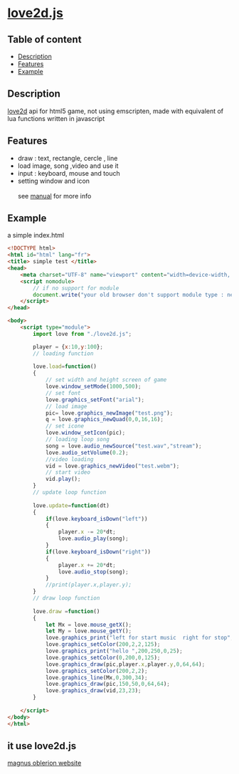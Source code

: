 # [love2d.js](https://github.com/oblerion/love2d.js)

## Table of content
- [Description](#Description)
- [Features](#Features)
- [Example](#Example)

## Description
[love2d](https://love2d.org) api for html5 game, not using emscripten, made with equivalent of lua functions written in javascript

## Features
- draw : text, rectangle, cercle , line
- load image, song ,video and use it
- input : keyboard, mouse and touch
- setting window and icon  
 <br>see [manual](https://github.com/oblerion/love2d.js/blob/main/love2djs_manual_en.pdf) for more info
 
## Example
a simple index.html
```html
<!DOCTYPE html>
<html id="html" lang="fr">
<title> simple test </title>
<head>
	<meta charset="UTF-8" name="viewport" content="width=device-width, initial-scale=1.0"/>
	<script nomodule>
		// if no support for module
		document.write("your old browser don't support module type : need update it");
	</script>
</head>

<body>
	<script type="module">
		import love from "./love2d.js";

		player = {x:10,y:100};	
		// loading function
		
		love.load=function()
		{
			// set width and height screen of game
			love.window_setMode(1000,500);
			// set font 
			love.graphics_setFont("arial");
			// load image
			pic= love.graphics_newImage("test.png");
			q = love.graphics_newQuad(0,0,16,16);
			// set icone
			love.window_setIcon(pic);
			// loading loop song
			song = love.audio_newSource("test.wav","stream");
			love.audio_setVolume(0.2);
			//video loading
			vid = love.graphics_newVideo("test.webm");
			// start video
			vid.play();
		}
		// update loop function
		
		love.update=function(dt)
		{
			if(love.keyboard_isDown("left")) 
			{
				player.x -= 20*dt;
				love.audio_play(song);
			}
			if(love.keyboard_isDown("right")) 
			{
				player.x += 20*dt;
				love.audio_stop(song);
			}
			//print(player.x,player.y);
		}
		// draw loop function
		
		love.draw =function()
		{
			let Mx = love.mouse_getX();	
			let My = love.mouse_getY();
			love.graphics_print("left for start music  right for stop",12,34,"blue",25);
			love.graphics_setColor(200,2,2,125);
			love.graphics_print("hello ",200,250,0,25);
			love.graphics_setColor(0,200,0,125);
			love.graphics_draw(pic,player.x,player.y,0,64,64);
			love.graphics_setColor(200,2,2);
			love.graphics_line(Mx,0,300,34);
			love.graphics_draw(pic,150,50,0,64,64);
			love.graphics_draw(vid,23,23);
		}
		
	</script>
</body>
</html>
```
## it use love2d.js
[magnus oblerion website](https://oblerion.github.io/website/)
